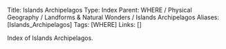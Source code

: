 Title: Islands Archipelagos
Type: Index
Parent: WHERE / Physical Geography / Landforms & Natural Wonders / Islands Archipelagos
Aliases: [Islands_Archipelagos]
Tags: [WHERE]
Links: []

Index of Islands Archipelagos.
